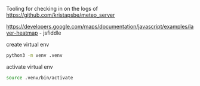 Tooling for checking in on the logs of https://github.com/kristapsbe/meteo_server

https://developers.google.com/maps/documentation/javascript/examples/layer-heatmap - jsfiddle

create virtual env
```bash
python3 -m venv .venv
```

activate virtual env
```bash
source .venv/bin/activate
```

